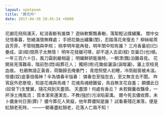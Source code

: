 ```yaml
---
layout: spotpoem
title: "葬花吟"
date: 2017-04-30 20:45:24 +0800
---
```


花謝花飛飛滿天，紅消香斷有誰憐？
遊絲軟繫飄春榭，落絮輕沾撲繡簾。
閨中女兒惜春暮，愁緒滿懷無釋處；
手把花鋤出繡簾(閨)，忍踏落花來復去？
柳絲榆莢自芳菲，不管桃飄與李飛；
桃李明年能再發，明年閨中知有誰？
三月香巢初(已)壘成，梁(樑)間燕子太無情！
明年花發雖可啄，卻不道人去梁(樑) 空巢已(也)傾。
一年三百六十日，風刀霜劍嚴相逼；
明媚鮮妍能幾時，一朝漂(飄)泊難尋覓。
花開易見落難尋，階前愁(悶)殺葬花人；
獨把(倚)花鋤偷灑淚(淚暗灑)，灑上空枝見血痕。
杜鵑無語正黃昏，荷鋤歸去掩重門；
青燈照壁人初睡，冷雨敲窗被未溫。
怪儂(奴)底事倍傷神？半為憐春半惱春：
憐春忽至惱忽去，至又無言去不聞。
昨宵庭外悲歌發，知是花魂與鳥魂？
花魂鳥魂總難留，鳥自無言花自羞；
願儂此日(奴脅下)生雙翼，隨花飛到天盡頭。
天盡頭！何處有香丘？
未若錦囊收豔骨，一抔淨土掩風流；
質本潔來還潔去，不教(強於)污淖陷渠溝。
爾今死去儂收葬，未卜儂身何日喪(葬)？
儂今葬花人笑癡，他年葬儂知是誰？
試看春殘花漸落，便是紅顏老死時，
——一朝春盡紅顏老，花落人亡兩不知！

